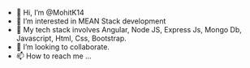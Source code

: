 - 👋 Hi, I’m @MohitK14
- 👀 I’m interested in MEAN Stack development
- 🌱 My tech stack involves Angular, Node JS, Express Js, Mongo Db, Javascript, Html, Css, Bootstrap.
- 💞️ I’m looking to collaborate.
- 📫 How to reach me ...

<!---
MohitK14/MohitK14 is a ✨ special ✨ repository because its `README.md` (this file) appears on your GitHub profile.
You can click the Preview link to take a look at your changes.
--->
